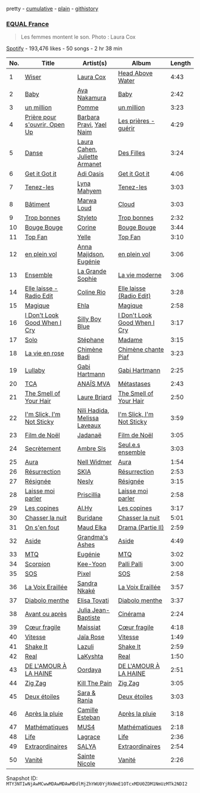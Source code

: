 pretty - [cumulative](/playlists/cumulative/37i9dQZF1DX4kZR8vL5oVX.md) - [plain](/playlists/plain/37i9dQZF1DX4kZR8vL5oVX) - [githistory](https://github.githistory.xyz/mackorone/spotify-playlist-archive/blob/main/playlists/plain/37i9dQZF1DX4kZR8vL5oVX)

### [EQUAL France](https://open.spotify.com/playlist/37i9dQZF1DX4kZR8vL5oVX)

> Les femmes montent le son\. Photo : Laura Cox

[Spotify](https://open.spotify.com/user/spotify) - 193,476 likes - 50 songs - 2 hr 38 min

| No. | Title | Artist(s) | Album | Length |
|---|---|---|---|---|
| 1 | [Wiser](https://open.spotify.com/track/2FSV48YfUnv3veNV6Q8i7s) | [Laura Cox](https://open.spotify.com/artist/1Olw3LDdz2RWOLV491bG75) | [Head Above Water](https://open.spotify.com/album/43wOARGtAmtXQV41znk4Lj) | 4:43 |
| 2 | [Baby](https://open.spotify.com/track/5uKJiHdlDBz53cM1qZd0yB) | [Aya Nakamura](https://open.spotify.com/artist/7IlRNXHjoOCgEAWN5qYksg) | [Baby](https://open.spotify.com/album/5IdztduZ9UaHxZm0xDyEyA) | 2:42 |
| 3 | [un million](https://open.spotify.com/track/3l2sADKbSEpg1F72iiZV6j) | [Pomme](https://open.spotify.com/artist/6e3pZKXUxrPfnUPJ960Hd9) | [un million](https://open.spotify.com/album/2ltFJFhFDJmBvCtDdVyWnF) | 3:23 |
| 4 | [Prière pour s'ouvrir, Open Up](https://open.spotify.com/track/3mAkUn1xvxDnJh0GenmFwq) | [Barbara Pravi](https://open.spotify.com/artist/3L4wiBOSDLkJ18OISXZDA8), [Yael Naim](https://open.spotify.com/artist/32aFdXARUiqP81SXqIPD4w) | [Les prières \- guérir](https://open.spotify.com/album/3xWFIW7ROsdBjOBzCe4X5X) | 4:29 |
| 5 | [Danse](https://open.spotify.com/track/6GttrypZR2MiSnuF4Ei49l) | [Laura Cahen](https://open.spotify.com/artist/7F6KYZeQpL5MqAnMFG8a4F), [Juliette Armanet](https://open.spotify.com/artist/61CPKXT0bcKj8MKTNTMOXa) | [Des Filles](https://open.spotify.com/album/6vCtiBVhPmUooPo8Dq6DSr) | 3:24 |
| 6 | [Get it Got it](https://open.spotify.com/track/2o48KqCXGtUmJPLvhVQMVn) | [Adi Oasis](https://open.spotify.com/artist/5RRfTrwXUGYiBB0DMV4hyh) | [Get it Got it](https://open.spotify.com/album/3QoqsVzvgBpuMaWr2S3xPg) | 4:06 |
| 7 | [Tenez\-les](https://open.spotify.com/track/37ESM3vFbqd9AufCc2Lo8E) | [Lyna Mahyem](https://open.spotify.com/artist/0Yj3N31EWXHc6e3eDyJPLP) | [Tenez\-les](https://open.spotify.com/album/33rtoexxM8t9yLuqCIJOO9) | 3:03 |
| 8 | [Bâtiment](https://open.spotify.com/track/7HxYJbClLyojdDkMPLBghR) | [Marwa Loud](https://open.spotify.com/artist/46wEUZyujVrFSrdCnTKQmV) | [Cloud](https://open.spotify.com/album/217M10Fi7Xd6PtIYx5cU1Q) | 3:03 |
| 9 | [Trop bonnes](https://open.spotify.com/track/31TWH0ExBSFWfQqEmDnLzG) | [Styleto](https://open.spotify.com/artist/4vbZKiwmvbbW6onily9SJ5) | [Trop bonnes](https://open.spotify.com/album/1d5vTrUDJ7OrB5KaLg4lIx) | 2:32 |
| 10 | [Bouge Bouge](https://open.spotify.com/track/5xn8wmBtg7BuEerOpxHKuS) | [Corine](https://open.spotify.com/artist/6vs7gfG3OVDyBiY7loLsyQ) | [Bouge Bouge](https://open.spotify.com/album/4dj9gnMnHuDNjqZT3FcceM) | 3:44 |
| 11 | [Top Fan](https://open.spotify.com/track/4DHT5FB2rVe1PuJMcgZmg2) | [Yelle](https://open.spotify.com/artist/0WbqAlM1WvfUD6dF7omThd) | [Top Fan](https://open.spotify.com/album/0mbMLXHFzPZsIMJNpChwtX) | 3:10 |
| 12 | [en plein vol](https://open.spotify.com/track/0qE2TLnemJVGb93aPB4BU4) | [Anna Majidson](https://open.spotify.com/artist/7jfJJuEsycOiEc2n4fCM7z), [Eugénie](https://open.spotify.com/artist/47aUSMdD5Sf0DpeOCyPL5K) | [en plein vol](https://open.spotify.com/album/1ybTjnD1JeEL8iQjcxh4Lt) | 3:06 |
| 13 | [Ensemble](https://open.spotify.com/track/5rNCGV7cpavCyOb2z5ZPCM) | [La Grande Sophie](https://open.spotify.com/artist/76IqDKTydgWzyIuNpUD3Jg) | [La vie moderne](https://open.spotify.com/album/0X3Pm62o5AcaGuxoAtV0tJ) | 3:06 |
| 14 | [Elle laisse \- Radio Edit](https://open.spotify.com/track/01gFlEXnkRNkgtN7jPjByI) | [Coline Rio](https://open.spotify.com/artist/0avwZ2v9jOgVLB1IfimwdA) | [Elle laisse \(Radio Edit\)](https://open.spotify.com/album/2iFptJp3EGJagpx0KdWlcr) | 3:28 |
| 15 | [Magique](https://open.spotify.com/track/27VZiMwOY5RrMT22shw1XY) | [Ehla](https://open.spotify.com/artist/5KXt8UHaa6JBSYltw052Cp) | [Magique](https://open.spotify.com/album/1QovWMxy4xIatjjkvvqD1W) | 2:58 |
| 16 | [I Don't Look Good When I Cry](https://open.spotify.com/track/6aRH09JPYuApK327fCwc0p) | [Silly Boy Blue](https://open.spotify.com/artist/4m9uyzV105Mtdiz7mEco9J) | [I Don't Look Good When I Cry](https://open.spotify.com/album/7cMMZSXRunT2qrkkqqiMi3) | 3:17 |
| 17 | [Solo](https://open.spotify.com/track/3bfW2D6xj3mspwxwi3ieyl) | [Stéphane](https://open.spotify.com/artist/1ONaDILNtXKICFlrBdmgif) | [Madame](https://open.spotify.com/album/55Ya1piow9PzoMfpGfswLd) | 3:15 |
| 18 | [La vie en rose](https://open.spotify.com/track/5y6ZqitevGExQb5GHRHllf) | [Chimène Badi](https://open.spotify.com/artist/04kcokUKRXC8btCcOMLi8z) | [Chimène chante Piaf](https://open.spotify.com/album/0fc2HMTq4XMEuiI2TszK07) | 3:23 |
| 19 | [Lullaby](https://open.spotify.com/track/196ohVPwqFXEJ0oZPqSGSz) | [Gabi Hartmann](https://open.spotify.com/artist/0SKanyzuV3xDc5Irtwyqbn) | [Gabi Hartmann](https://open.spotify.com/album/1blq9cHNkbEFBPNUyUNRLv) | 2:25 |
| 20 | [TCA](https://open.spotify.com/track/4yEkxp1EfjN8srcTPqeIjc) | [ANAÏS MVA](https://open.spotify.com/artist/2MBvn4Y3ugNmUlWp1W65QL) | [Métastases](https://open.spotify.com/album/4JJurlAtMh6nFIhDHWLBaX) | 2:43 |
| 21 | [The Smell of Your Hair](https://open.spotify.com/track/6jD1IiSNuKkTL6EGEhFQk7) | [Laure Briard](https://open.spotify.com/artist/01kBbtD0A37qtJ9EdA3Fm1) | [The Smell of Your Hair](https://open.spotify.com/album/5ShXw6uLiiBezqx1ODEABH) | 2:50 |
| 22 | [I'm Slick, I'm Not Sticky](https://open.spotify.com/track/3hKyP0PBrMleVrnTpo0Xlt) | [Nili Hadida](https://open.spotify.com/artist/6WEbJueFZyzOeg2O6oNPE9), [Melissa Laveaux](https://open.spotify.com/artist/5Vby8ALwGN41v2nXpu2TSO) | [I'm Slick, I'm Not Sticky](https://open.spotify.com/album/4VVL6yyQjrXSkgKNTOM0YB) | 3:59 |
| 23 | [Film de Noël](https://open.spotify.com/track/1Pw3eJmD4CagGxr56mer4A) | [Jadanaë](https://open.spotify.com/artist/7qWpcLPHqE4eMj41jlOjvs) | [Film de Noël](https://open.spotify.com/album/3VG1a2eXgCwefFcjDtv0IT) | 3:05 |
| 24 | [Secrètement](https://open.spotify.com/track/1F2wU8xgLtOrdO9uMm35J5) | [Ambre Sls](https://open.spotify.com/artist/3cMsbhJUy9mujVSPtMzxe9) | [Seul.e.s ensemble](https://open.spotify.com/album/22PysEUEk7LL4IvvaUH95R) | 3:03 |
| 25 | [Aura](https://open.spotify.com/track/5KlrAjhvGGi4hcsaxagCfj) | [Nell Widmer](https://open.spotify.com/artist/3Wt1O2klP0ptRHnUwBjQx2) | [Aura](https://open.spotify.com/album/7uTr0JAZXBRXQ3UY8jQce6) | 1:54 |
| 26 | [Résurrection](https://open.spotify.com/track/5AIWc2iRAqajZIeboTMiKN) | [SKIA](https://open.spotify.com/artist/1LWNlonORpAMLWHJCaCwtE) | [Résurrection](https://open.spotify.com/album/0tWuRwuMkGgWBwXpgj2mwy) | 2:53 |
| 27 | [Résignée](https://open.spotify.com/track/6dilPsFJWBb7UiyLVOYY7n) | [Nesly](https://open.spotify.com/artist/7mlT0u4rarQ2SkRMEWme8L) | [Résignée](https://open.spotify.com/album/1AW1TKdEei7KQRYmjsLcNs) | 3:15 |
| 28 | [Laisse moi parler](https://open.spotify.com/track/5ToVd0is6zooP4SRrJIl1h) | [Priscillia](https://open.spotify.com/artist/08BtABqyRZTgHfc97fVZrK) | [Laisse moi parler](https://open.spotify.com/album/6NC7UTVutjBqXn5nZLMXgk) | 2:58 |
| 29 | [Les copines](https://open.spotify.com/track/6L62m1qgmRFeNK0PcdU2AQ) | [Al.Hy](https://open.spotify.com/artist/0srSsrvpoaTJUUxha38C4H) | [Les copines](https://open.spotify.com/album/1Dz8726PjXWRaMAJKEm2Um) | 3:17 |
| 30 | [Chasser la nuit](https://open.spotify.com/track/3veYbZBWd7nB4sAc2hVyng) | [Buridane](https://open.spotify.com/artist/3ndD9AltDMsxCTqZNuuYaX) | [Chasser la nuit](https://open.spotify.com/album/4ZkzIGeAxUmWovGPchZUDb) | 5:01 |
| 31 | [On s'en fout](https://open.spotify.com/track/2Rckl4cG3BpVNor01Dp1OQ) | [Maud Elka](https://open.spotify.com/artist/2U3zSgyMqytkWn9ZmX94ZR) | [Drama \(Partie II\)](https://open.spotify.com/album/0EsDUFsahyHF3yksO3o5vW) | 2:59 |
| 32 | [Aside](https://open.spotify.com/track/5Fe9Bj6scJb9GDXbpyCb7q) | [Grandma's Ashes](https://open.spotify.com/artist/3njH8IdvpiDn8UIV0BoYoY) | [Aside](https://open.spotify.com/album/3riw3aRUSoj595rdQ7E4wP) | 4:49 |
| 33 | [MTQ](https://open.spotify.com/track/28FicbHX0Z1tnLdPdsIyKS) | [Eugénie](https://open.spotify.com/artist/47aUSMdD5Sf0DpeOCyPL5K) | [MTQ](https://open.spotify.com/album/3sXkOYF2xXYdLXonUN7n7f) | 3:02 |
| 34 | [Scorpion](https://open.spotify.com/track/0PGUv5JPokL5rvYbIQjqwk) | [Kee\-Yoon](https://open.spotify.com/artist/3KL4cyQFwcsvXdikuD2sSQ) | [Palli Palli](https://open.spotify.com/album/1Q5CceMgEko6T4Wic0Tdec) | 3:00 |
| 35 | [SOS](https://open.spotify.com/track/2N8ow8sLsVrSwPNejTXoie) | [Pixel](https://open.spotify.com/artist/1rmUeanBa7ccqHR6uOIFZV) | [SOS](https://open.spotify.com/album/6Deslxr2vK4qIpb8iXFBei) | 2:58 |
| 36 | [La Voix Eraillée](https://open.spotify.com/track/6ohdRBxMq35KLdpX6JMEXR) | [Sandra Nkaké](https://open.spotify.com/artist/3U64fTRteltD8kzsxWqfri) | [La Voix Eraillée](https://open.spotify.com/album/0aBnaDWBjVyJhppGyx8ESf) | 3:57 |
| 37 | [Diabolo menthe](https://open.spotify.com/track/2QwFCDUaOIsgvvm3EdCOCL) | [Elisa Tovati](https://open.spotify.com/artist/4X9M41I7WyckA4qjzo17pX) | [Diabolo menthe](https://open.spotify.com/album/1VzsrROqwH7oj8ou8IXp53) | 3:37 |
| 38 | [Avant ou après](https://open.spotify.com/track/6hA8rl7PJa05qrYwGP2gsd) | [Julia Jean\-Baptiste](https://open.spotify.com/artist/6YJvTbBj1vgz35rqWrhv81) | [Cinérama](https://open.spotify.com/album/5P2ENyl9oYsqKXVdyhJkcc) | 2:24 |
| 39 | [Cœur fragile](https://open.spotify.com/track/6aVRs1zr8v44ZONMcRdPTz) | [Maissiat](https://open.spotify.com/artist/2ZUpe06uC011TqhQjBhB0n) | [Cœur fragile](https://open.spotify.com/album/7h6wGohQ8LHnqPwBLHUGUy) | 4:18 |
| 40 | [Vitesse](https://open.spotify.com/track/0RB5xn1rkx6sS4Zbf3EBL2) | [Jaïa Rose](https://open.spotify.com/artist/3uwTDwvi4L9Zo18M5oiZ3Y) | [Vitesse](https://open.spotify.com/album/2XlZFF9kSHaZ1OgBKY1KWp) | 1:49 |
| 41 | [Shake It](https://open.spotify.com/track/7LaLh78dbY2vHxfVIrs6vj) | [Lazuli](https://open.spotify.com/artist/5KGjhTaGG0FvcOtQRAvoCE) | [Shake It](https://open.spotify.com/album/6pqbLAroOiibEHj5sB7upJ) | 2:59 |
| 42 | [Real](https://open.spotify.com/track/0cs89VlZlqbkyURfUIsXjz) | [LaKyshta](https://open.spotify.com/artist/3vHGvPrLs0j6CDgNkzwcxO) | [Real](https://open.spotify.com/album/5pZU4cVfT6DSFEjbnHBLGx) | 1:50 |
| 43 | [DE L'AMOUR À LA HAINE](https://open.spotify.com/track/69FaigNU1wGOVXVgWZvh0e) | [Oordaya](https://open.spotify.com/artist/7JWxRPYnCGaZPh1L44NWtY) | [DE L'AMOUR À LA HAINE](https://open.spotify.com/album/5MpYxpo46OibNEu7IVHX2j) | 2:51 |
| 44 | [Zig Zag](https://open.spotify.com/track/2JoVZa2O5PlyewoL1AG8hq) | [Kill The Pain](https://open.spotify.com/artist/2HdD6RZrZ6YPMnzgP23KhL) | [Zig Zag](https://open.spotify.com/album/2boPNbNjsiXLH7jfz0E37j) | 3:05 |
| 45 | [Deux étoiles](https://open.spotify.com/track/24IbMbGQsuYIni1DIb1lD8) | [Sara & Rania](https://open.spotify.com/artist/1GWSym3fqkEaG3LH8ulEgm) | [Deux étoiles](https://open.spotify.com/album/0OrtQM1sG8PXD3kdLaTXFZ) | 3:03 |
| 46 | [Après la pluie](https://open.spotify.com/track/0wZ42SInUC8h0CwDYxvv42) | [Camille Esteban](https://open.spotify.com/artist/6j9PTgmAgLMmBXOgQxo6vU) | [Après la pluie](https://open.spotify.com/album/5Butzg6MAx1aEENIPH6X1J) | 3:18 |
| 47 | [Mathématiques](https://open.spotify.com/track/4vnLY3Kte7w8EhLoviMDlq) | [MUS4](https://open.spotify.com/artist/28fbKmZcU706c0zqRvUpXm) | [Mathématiques](https://open.spotify.com/album/1OQWEDEzqFiDv5Gkws7kV3) | 2:18 |
| 48 | [Life](https://open.spotify.com/track/4yR6CrdwRdYM1gtdb0Fc20) | [Lagrace](https://open.spotify.com/artist/3cnjExpCt2Ev7qI4aBXRQl) | [Life](https://open.spotify.com/album/06AmeZNlbWDcI2veFYJUe6) | 2:36 |
| 49 | [Extraordinaires](https://open.spotify.com/track/3tMjsLbbAae9rSDYPIp3LB) | [SALYA](https://open.spotify.com/artist/2xXqtqQ3MyZVlE7mp1l8ef) | [Extraordinaires](https://open.spotify.com/album/7K95pF4vgSCs08spdf9r6i) | 2:54 |
| 50 | [Vanité](https://open.spotify.com/track/27R2sErEgaKKKXCsh1cZj1) | [Sainte Nicole](https://open.spotify.com/artist/3CUCwpcTC3QHXCilDsw51Q) | [Vanité](https://open.spotify.com/album/4x5PJs3AoEAFiz0cgAy04Q) | 2:26 |

Snapshot ID: `MTY3NTIwNjAwMCwwMDAwMDAwMDdlMjZhYWU0YjRkNmE1OTcxMDU0ZDM1NmUzMTk2NDI2`

